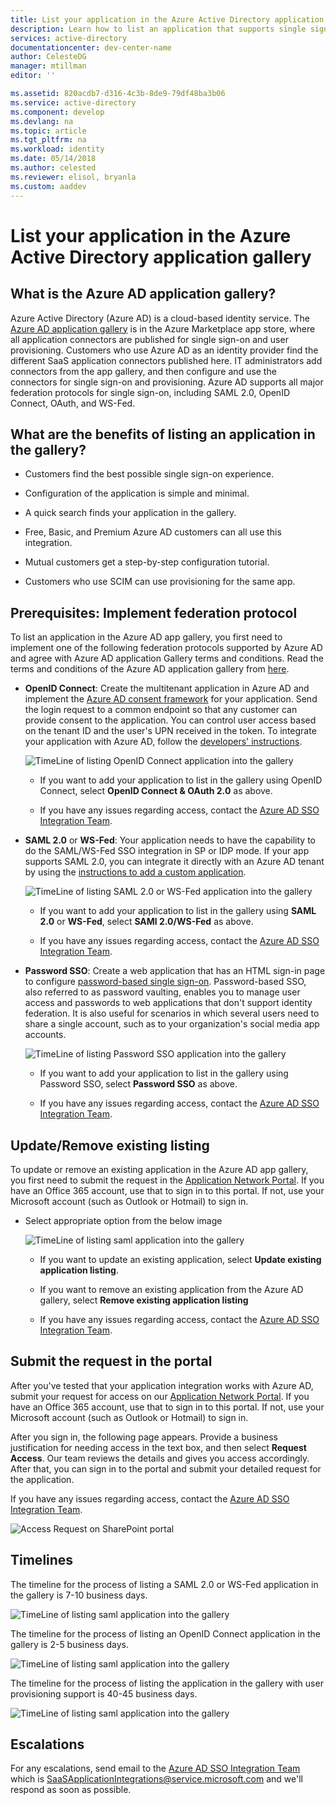 ```yaml
---
title: List your application in the Azure Active Directory application gallery | Microsoft Docs
description: Learn how to list an application that supports single sign-on in the Azure Active Directory app gallery
services: active-directory
documentationcenter: dev-center-name
author: CelesteDG
manager: mtillman
editor: ''

ms.assetid: 820acdb7-d316-4c3b-8de9-79df48ba3b06
ms.service: active-directory
ms.component: develop
ms.devlang: na
ms.topic: article
ms.tgt_pltfrm: na
ms.workload: identity
ms.date: 05/14/2018
ms.author: celested
ms.reviewer: elisol, bryanla
ms.custom: aaddev
---
```


# List your application in the Azure Active Directory application gallery


##	What is the Azure AD application gallery?

Azure Active Directory (Azure AD) is a cloud-based identity service. The [Azure AD application gallery](https://azure.microsoft.com/marketplace/active-directory/all/) is in the Azure Marketplace app store, where all application connectors are published for single sign-on and user provisioning. Customers who use Azure AD as an identity provider find the different SaaS application connectors published here. IT administrators add connectors from the app gallery, and then configure and use the connectors for single sign-on and provisioning. Azure AD supports all major federation protocols for single sign-on, including SAML 2.0, OpenID Connect, OAuth, and WS-Fed.

## What are the benefits of listing an application in the gallery?

*  Customers find the best possible single sign-on experience.

*  Configuration of the application is simple and minimal.

*  A quick search finds your application in the gallery.

*  Free, Basic, and Premium Azure AD customers can all use this integration.

*  Mutual customers get a step-by-step configuration tutorial.

*  Customers who use SCIM can use provisioning for the same app.

##	Prerequisites: Implement federation protocol

To list an application in the Azure AD app gallery, you first need to implement one of the following federation protocols supported by Azure AD and agree with Azure AD application Gallery terms and conditions. Read the terms and conditions of the Azure AD application gallery from [here](https://azure.microsoft.com/en-us/support/legal/active-directory-app-gallery-terms/).

*   **OpenID Connect**: Create the multitenant application in Azure AD and implement the [Azure AD consent framework](quickstart-v1-integrate-apps-with-azure-ad.md#overview-of-the-consent-framework) for your application. Send the login request to a common endpoint so that any customer can provide consent to the application. You can control user access based on the tenant ID and the user's UPN received in the token. To integrate your application with Azure AD, follow the [developers' instructions](authentication-scenarios.md).

    ![TimeLine of listing OpenID Connect application into the gallery](./media/active-directory-app-gallery-listing/openid.png)

    * If you want to add your application to list in the gallery using OpenID Connect, select **OpenID Connect & OAuth 2.0** as above.

    * If you have any issues regarding access, contact the [Azure AD SSO Integration Team](<mailto:SaaSApplicationIntegrations@service.microsoft.com>). 

*   **SAML 2.0** or **WS-Fed**: Your application needs to have the capability to do the SAML/WS-Fed SSO integration in SP or IDP mode. If your app supports SAML 2.0, you can integrate it directly with an Azure AD tenant by using the [instructions to add a custom application](../active-directory-saas-custom-apps.md).

    ![TimeLine of listing SAML 2.0 or WS-Fed application into the gallery](./media/active-directory-app-gallery-listing/saml.png)

    * If you want to add your application to list in the gallery using **SAML 2.0** or **WS-Fed**, select **SAMl 2.0/WS-Fed** as above.

    * If you have any issues regarding access, contact the [Azure AD SSO Integration Team](<mailto:SaaSApplicationIntegrations@service.microsoft.com>). 

*   **Password SSO**: Create a web application that has an HTML sign-in page to configure [password-based single sign-on](../manage-apps/what-is-single-sign-on.md). Password-based SSO, also referred to as password vaulting, enables you to manage user access and passwords to web applications that don't support identity federation. It is also useful for scenarios in which several users need to share a single account, such as to your organization's social media app accounts.

    ![TimeLine of listing Password SSO application into the gallery](./media/active-directory-app-gallery-listing/passwordsso.png)

    * If you want to add your application to list in the gallery using Password SSO, select **Password SSO** as above.

    * If you have any issues regarding access, contact the [Azure AD SSO Integration Team](<mailto:SaaSApplicationIntegrations@service.microsoft.com>).

##	Update/Remove existing listing

To update or remove an existing application in the Azure AD app gallery, you first need to submit the request in the [Application Network Portal](https://microsoft.sharepoint.com/teams/apponboarding/Apps). If you have an Office 365 account, use that to sign in to this portal. If not, use your Microsoft account (such as Outlook or Hotmail) to sign in.

* Select appropriate option from the below image

    ![TimeLine of listing saml application into the gallery](./media/active-directory-app-gallery-listing/updateorremove.png)
    
    * If you want to update an existing application, select **Update existing application listing**.

    * If you want to remove an existing application from the Azure AD gallery, select **Remove existing application listing**

    * If you have any issues regarding access, contact the [Azure AD SSO Integration Team](<mailto:SaaSApplicationIntegrations@service.microsoft.com>). 

## Submit the request in the portal

After you've tested that your application integration works with Azure AD, submit your request for access on our [Application Network Portal](https://microsoft.sharepoint.com/teams/apponboarding/Apps). If you have an Office 365 account, use that to sign in to this portal. If not, use your Microsoft account (such as Outlook or Hotmail) to sign in.

After you sign in, the following page appears. Provide a business justification for needing access in the text box, and then select **Request Access**. Our team reviews the details and gives you access accordingly. After that, you can sign in to the portal and submit your detailed request for the application.

If you have any issues regarding access, contact the [Azure AD SSO Integration Team](<mailto:SaaSApplicationIntegrations@service.microsoft.com>).

![Access Request on SharePoint portal](./media/active-directory-app-gallery-listing/accessrequest.png)

## Timelines
    
The timeline for the process of listing a SAML 2.0 or WS-Fed application in the gallery is 7-10 business days.

   ![TimeLine of listing saml application into the gallery](./media/active-directory-app-gallery-listing/timeline.png)

The timeline for the process of listing an OpenID Connect application in the gallery is 2-5 business days.

   ![TimeLine of listing saml application into the gallery](./media/active-directory-app-gallery-listing/timeline2.png)

The timeline for the process of listing the application in the gallery with user provisioning support is 40-45 business days.

   ![TimeLine of listing saml application into the gallery](./media/active-directory-app-gallery-listing/provisioningtimeline.png)

## Escalations

For any escalations, send email to the [Azure AD SSO Integration Team](mailto:SaaSApplicationIntegrations@service.microsoft.com)  which is SaaSApplicationIntegrations@service.microsoft.com and we'll respond as soon as possible.